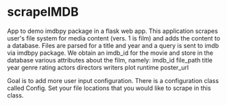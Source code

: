 # scrapeIMDB
App to demo imdbpy package in a flask web app. This application scrapes user's file system for media content (vers. 1 is film) and adds the content
to a database. Files are parsed for a title and year and a query is sent to imdb via imdbpy package. We obtain an imdb_id for the movie and store in the 
database various attributes about the film, namely:
    imdb_id
    file_path
    title
    year
    genre
    rating
    actors
    directors
    writers
    plot
    runtime
    poster_url

Goal is to add more user input configuration.
There is a configuration class called Config. Set your file locations that you would like to scrape in this class. 
